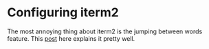 # Configuring iterm2
The most annoying thing about iterm2 is the jumping between words feature. This 
[post](https://coderwall.com/p/h6yfda/use-and-to-jump-forwards-backwards-words-in-iterm-2-on-os-x) 
here explains it pretty well.
